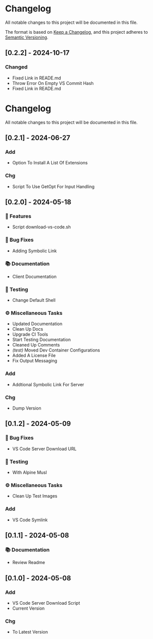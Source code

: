 # Changelog

All notable changes to this project will be documented in this file.

The format is based on [Keep a Changelog](https://keepachangelog.com/en/1.0.0/),
and this project adheres to [Semantic Versioning](https://semver.org/spec/v2.0.0.html).

## [0.2.2] - 2024-10-17

### Changed

- Fixed Link in READE.md
- Throw Error On Empty VS Commit Hash
- Fixed Link in READE.md

# Changelog

All notable changes to this project will be documented in this file.

## [0.2.1] - 2024-06-27

### Add

- Option To Install A List Of Extensions

### Chg

- Script To Use GetOpt For Input Handling

## [0.2.0] - 2024-05-18

### 🚀 Features

- Script download-vs-code.sh

### 🐛 Bug Fixes

- Adding Symbolic Link

### 📚 Documentation

- Client Documentation

### 🧪 Testing

- Change Default Shell

### ⚙️ Miscellaneous Tasks

- Updated Documentation
- Clean Up Docs
- Upgrade CI Tools
- Start Testing Documentation
- Cleaned Up Comments
- *(test)* Moved Dev Container Configurations
- Added A License File
- Fix Output Messaging

### Add

- Addtional Symbolic Link For Server

### Chg

- Dump Version

## [0.1.2] - 2024-05-09

### 🐛 Bug Fixes

- VS Code Server Download URL

### 🧪 Testing

- With Alpine Musl

### ⚙️ Miscellaneous Tasks

- Clean Up Test Images

### Add

- VS Code Symlink

## [0.1.1] - 2024-05-08

### 📚 Documentation

- Review Readme

## [0.1.0] - 2024-05-08

### Add

- VS Code Server Download Script
- Current Version

### Chg

- To Latest Version

<!-- generated by git-cliff -->
